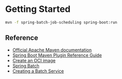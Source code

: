 # Getting Started

```bash
mvn -f spring-batch-job-scheduling spring-boot:run
```

## Reference

* [Official Apache Maven documentation](https://maven.apache.org/guides/index.html)
* [Spring Boot Maven Plugin Reference Guide](https://docs.spring.io/spring-boot/docs/2.5.6/maven-plugin/reference/html/)
* [Create an OCI image](https://docs.spring.io/spring-boot/docs/2.5.6/maven-plugin/reference/html/#build-image)
* [Spring Batch](https://docs.spring.io/spring-boot/docs/2.5.6/reference/htmlsingle/#howto-batch-applications)
* [Creating a Batch Service](https://spring.io/guides/gs/batch-processing/)
